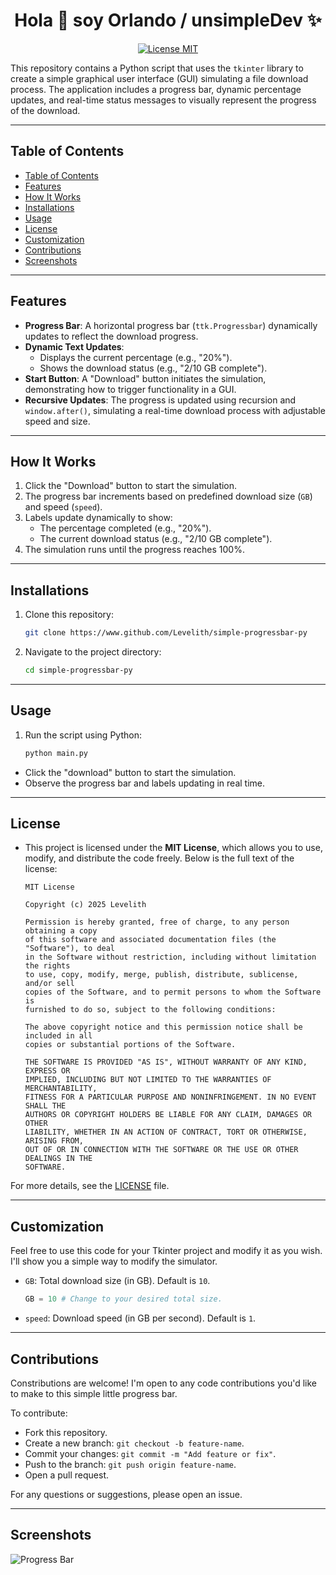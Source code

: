 <h1 align="center">Hola 👋  soy Orlando / unsimpleDev ✨ </h1> 

<p align="center">
  <a href="https://img.shields.io/badge/License-MIT-blue.svg"><img alt="License MIT" src="https://img.shields.io/badge/License-MIT-blue.svg"></a>
</p>

This repository contains a Python script that uses the `tkinter` library to create a simple graphical user interface (GUI) simulating a file download process. The application includes a progress bar, dynamic percentage updates, and real-time status messages to visually represent the progress of the download.

---

## Table of Contents
- [Table of Contents](#table-of-contents)
- [Features](#features)
- [How It Works](#how-it-works)
- [Installations](#installations)
- [Usage](#usage)
- [License](#license)
- [Customization](#customization)
- [Contributions](#contributions)
- [Screenshots](#screenshots)

---

## Features

- **Progress Bar**: A horizontal progress bar (`ttk.Progressbar`) dynamically updates to reflect the download progress.
- **Dynamic Text Updates**:
  - Displays the current percentage (e.g., "20%").
  - Shows the download status (e.g., "2/10 GB complete").
- **Start Button**: A "Download" button initiates the simulation, demonstrating how to trigger functionality in a GUI.
- **Recursive Updates**: The progress is updated using recursion and `window.after()`, simulating a real-time download process with adjustable speed and size.

---

## How It Works

1. Click the "Download" button to start the simulation.
2. The progress bar increments based on predefined download size (`GB`) and speed (`speed`).
3. Labels update dynamically to show:
   - The percentage completed (e.g., "20%").
   - The current download status (e.g., "2/10 GB complete").
4. The simulation runs until the progress reaches 100%.

---

## Installations

1. Clone this repository:
   ```bash
   git clone https://www.github.com/Levelith/simple-progressbar-py
2. Navigate to the project directory:
   ```bash
   cd simple-progressbar-py

---

## Usage

1. Run the script using Python:
    ```bash
    python main.py

- Click the "download" button to start the simulation.
- Observe the progress bar and labels updating in real time.

---

## License

- This project is licensed under the **MIT License**, which allows you to use, modify, and distribute the code freely. Below is the full text of the license:
    ```text
    MIT License

    Copyright (c) 2025 Levelith

    Permission is hereby granted, free of charge, to any person obtaining a copy
    of this software and associated documentation files (the "Software"), to deal
    in the Software without restriction, including without limitation the rights
    to use, copy, modify, merge, publish, distribute, sublicense, and/or sell
    copies of the Software, and to permit persons to whom the Software is
    furnished to do so, subject to the following conditions:

    The above copyright notice and this permission notice shall be included in all
    copies or substantial portions of the Software.

    THE SOFTWARE IS PROVIDED "AS IS", WITHOUT WARRANTY OF ANY KIND, EXPRESS OR
    IMPLIED, INCLUDING BUT NOT LIMITED TO THE WARRANTIES OF MERCHANTABILITY,
    FITNESS FOR A PARTICULAR PURPOSE AND NONINFRINGEMENT. IN NO EVENT SHALL THE
    AUTHORS OR COPYRIGHT HOLDERS BE LIABLE FOR ANY CLAIM, DAMAGES OR OTHER
    LIABILITY, WHETHER IN AN ACTION OF CONTRACT, TORT OR OTHERWISE, ARISING FROM,
    OUT OF OR IN CONNECTION WITH THE SOFTWARE OR THE USE OR OTHER DEALINGS IN THE
    SOFTWARE.

For more details, see the [LICENSE](LICENSE) file.

---

## Customization

Feel free to use this code for your Tkinter project and modify it as you wish. I'll show you a simple way to modify the simulator.

- `GB`: Total download size (in GB). Default is `10`.
    ```python
    GB = 10 # Change to your desired total size.

- `speed`: Download speed (in GB per second). Default is `1`.
  
---

## Contributions

Constributions are welcome! I'm open to any code contributions you'd like to make to this simple little progress bar.

To contribute:

- Fork this repository.
- Create a new branch: `git checkout -b feature-name`.
- Commit your changes: `git commit -m "Add feature or fix"`.
- Push to the branch: `git push origin feature-name`.
- Open a pull request.

For any questions or suggestions, please open an issue.

---

## Screenshots

![Progress Bar](images/progress_bar.png)
